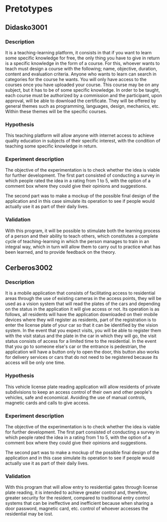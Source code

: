 # Pretotypes

## Didasko3001

### Description

It is a teaching-learning platform, it consists in that if you want to learn some specific knowledge for free, the only thing you have to give in return is a specific knowledge in the form of a course. For this, whoever wants to teach must design a course with the following; name, objective, duration, content and evaluation criteria. Anyone who wants to learn can search in categories for the course he wants. You will only have access to the courses once you have uploaded your course. This course may be on any subject, but it has to be of some specific knowledge. In order to be taught, each course must be authorized by a commission and the participant, upon approval, will be able to download the certificate. They will be offered by general themes such as programming, languages, design, mechanics, etc. Within these themes will be the specific courses.

### Hypothesis

This teaching platform will allow anyone with internet access to achieve quality education in subjects of their specific interest, with the condition of teaching some specific knowledge in return.

### Experiment description

The objective of the experimentation is to check whether the idea is viable for further development. The first part consisted of conducting a survey in which people rated the idea in a rating from 1 to 5, with the option of a comment box where they could give their opinions and suggestions.

The second part was to make a mockup of the possible final design of the application and in this case simulate its operation to see if people would actually use it as part of their daily lives.

### Validation

With this program, it will be possible to stimulate both the learning process of a person and their ability to teach others, which constitutes a complete cycle of teaching-learning in which the person manages to train in an integral way, which in turn will allow them to carry out to practice what has been learned, and to provide feedback on the theory.


## Cerberos3002

### Description

It is a mobile application that consists of facilitating access to residential areas through the use of existing cameras in the access points, they will be used as a vision system that will read the plates of the cars and depending on the status in the application it will give access or not. Its operation is as follows, all residents will have the application downloaded on their mobile devices where they will register as residents, part of the registration is to enter the license plate of your car so that it can be identified by the vision system. In the event that you expect visits, you will be able to register them with the visit status and the plate in the car in which they will go, the visit status consists of access for a limited time to the residential. In the event that you go to someone else's car or the entrance is pedestrian, the application will have a button only to open the door, this button also works for delivery services or cars that do not need to be registered because its access will be only one time.

### Hypothesis

This vehicle license plate reading application will allow residents of private subdivisions to keep an access control of their own and other people's vehicles, safe and economical. Avoiding the use of manual controls, magnetic cards and calls to give access.

### Experiment description

The objective of the experimentation is to check whether the idea is viable for further development. The first part consisted of conducting a survey in which people rated the idea in a rating from 1 to 5, with the option of a comment box where they could give their opinions and suggestions.

The second part was to make a mockup of the possible final design of the application and in this case simulate its operation to see if people would actually use it as part of their daily lives.

### Validation

With this program that will allow entry to residential gates through license plate reading, it is intended to achieve greater control and, therefore, greater security for the resident, compared to traditional entry control systems that can be ineffective and inefficient because when sharing a door password, magnetic card, etc. control of whoever accesses the residential may be lost.


